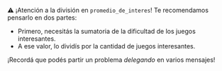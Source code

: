 :warning: ¡Atención a la división en `promedio_de_interes`! Te recomendamos pensarlo en dos partes:

* Primero, necesitás la sumatoria de la dificultad de los juegos interesantes.
* A ese valor, lo dividís por la cantidad de juegos interesantes.

¡Recordá que podés partir un problema _delegando_ en varios mensajes!